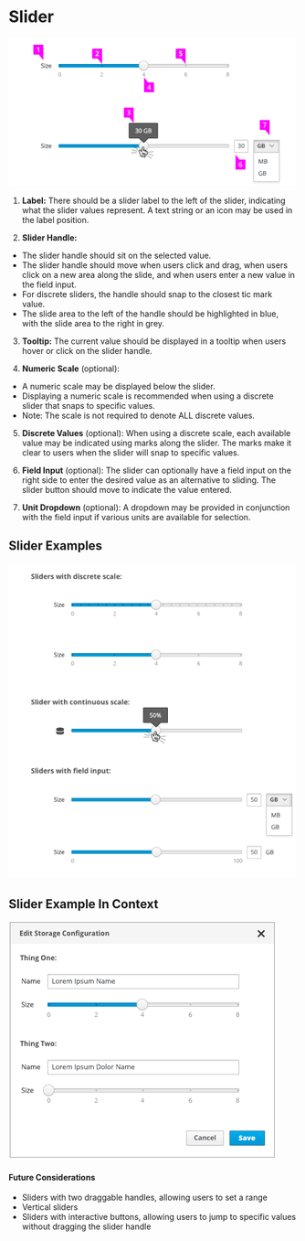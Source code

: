 # Slider

![Image of Slider 1](img/Slider-01.png)

1. **Label:** There should be a slider label to the left of the slider, indicating what the slider values represent. A text string or an icon may be used in the label position.

2. **Slider Handle:**
  - The slider handle should sit on the selected value.
  - The slider handle should move when users click and drag, when users click on a new area along the slide, and when users enter a new value in the field input.
  - For discrete sliders, the handle should snap to the closest tic mark value.
  - The slide area to the left of the handle should be highlighted in blue, with the slide area to the right in grey.

3. **Tooltip:** The current value should be displayed in a tooltip when users hover or click on the slider handle.

4. **Numeric Scale** (optional):
  - A numeric scale may be displayed below the slider.
  - Displaying a numeric scale is recommended when using a discrete slider that snaps to specific values.
  - Note: The scale is not required to denote ALL discrete values.  

5. **Discrete Values** (optional): When using a discrete scale, each available value may be indicated using marks along the slider. The marks make it clear to users when the slider will snap to specific values.

6. **Field Input** (optional): The slider can optionally have a field input on the right side to enter the desired value as an alternative to sliding. The slider button should move to indicate the value entered.

7. **Unit Dropdown** (optional): A dropdown may be provided in conjunction with the field input if various units are available for selection.

## Slider Examples
![Image of Slider 3](img/Slider-03.png)

## Slider Example In Context
![Image of Slider 3](img/Slider-02.png)

#### Future Considerations
- Sliders with two draggable handles, allowing users to set a range
- Vertical sliders
- Sliders with interactive buttons, allowing users to jump to specific values without dragging the slider handle

